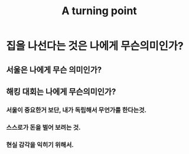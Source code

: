 ﻿---
layout: post
title: A turning point
thinking: true
---

# 집을 나선다는 것은 나에게 무슨의미인가?


## 서울은 나에게 무슨 의미인가?

## 해킹 대회는 나에게 무슨의미인가?

### 서울이 중요한거 보단, 내가 독립해서 무언가를 한다는것.
### 스스로가 돈을 벌어 보려는 것.

### 현실 감각을 익히기 위해서.